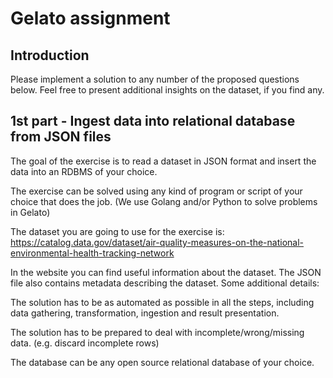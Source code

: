 # Gelato assignment

## Introduction
Please implement a solution to any number of the proposed questions below. Feel free to present additional insights on the dataset, if you find any.

## 1st part - Ingest data into relational database from JSON files
The goal of the exercise is to read a dataset in JSON format and insert the data into an RDBMS of your choice. 

The exercise can be solved using any kind of program or script of your choice that does the job. (We use Golang and/or Python to solve problems in Gelato)

The dataset you are going to use for the exercise is:
https://catalog.data.gov/dataset/air-quality-measures-on-the-national-environmental-health-tracking-network

In the website you can find useful information about the dataset. The JSON file also contains metadata describing the dataset.
Some additional details:

The solution has to be as automated as possible in all the steps, including data gathering, transformation, ingestion and result presentation.

The solution has to be prepared to deal with incomplete/wrong/missing data. (e.g. discard incomplete rows)

The database can be any open source relational database of your choice.
